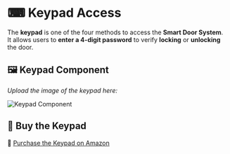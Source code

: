 # ⌨ Keypad Access  

The **keypad** is one of the four methods to access the **Smart Door System**.  
It allows users to **enter a 4-digit password** to verify **locking** or **unlocking** the door.  

## 🖼️ Keypad Component  

*Upload the image of the keypad here:*  

![Keypad Component](UPLOAD_IMAGE_LINK_HERE)  

## 🛒 Buy the Keypad  

🔗 [Purchase the Keypad on Amazon](PASTE_AMAZON_LINK_HERE)  


